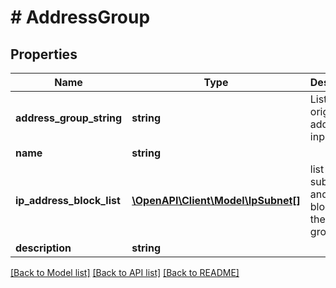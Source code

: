 # # AddressGroup

## Properties

Name | Type | Description | Notes
------------ | ------------- | ------------- | -------------
**address_group_string** | **string** | List of original addresses input. | [optional]
**name** | **string** |  | [optional]
**ip_address_block_list** | [**\OpenAPI\Client\Model\IpSubnet[]**](IpSubnet.md) | list of subnets and CIDR blocks in the address group | [optional]
**description** | **string** |  | [optional]

[[Back to Model list]](../../README.md#models) [[Back to API list]](../../README.md#endpoints) [[Back to README]](../../README.md)
